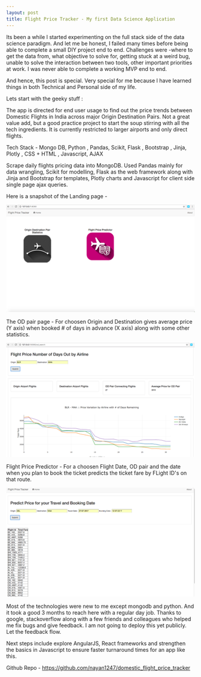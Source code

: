 ```yaml
---
layout: post
title: Flight Price Tracker - My first Data Science Application
---
```


Its been a while I started experimenting on the full stack side of the data science paradigm.
And let me be honest, I failed many times before being able to complete a small DIY project end to end. Challenges were -where to get the data from, what objective to solve for, getting stuck at a weird bug, unable to solve the interaction between two tools, other important priorities at work. I was never able to complete a working MVP end to end.

And hence, this post is special. Very special for me because I have learned things in both Technical and Personal side of my life.

Lets start with the geeky stuff :

The app is directed for end user usage to find out the price trends between Domestic Flights in India across major Origin Destination Pairs. Not a great value add, but a good practice project to start the soup stirring with all the tech ingredients. It is currently restricted to larger airports and only direct flights.

Tech Stack - Mongo DB, Python , Pandas, Scikit, Flask , Bootstrap , Jinja, Plotly , CSS + HTML , Javascript, AJAX

Scrape daily flights pricing data into MongoDB. Used Pandas mainly for data wrangling, Scikit for modelling, Flask as the web framework along with Jinja and Bootstrap for templates, Plotly charts and Javascript for client side single page ajax queries.

Here is a snapshot of the Landing page - 

![alt text](/images/FPT-Home-Page.png "Flight Price Tracker Home Page")



The OD pair page -  For choosen Origin and Destination gives average price (Y axis)  when booked # of days in advance (X axis) along with some other statistics.

![alt text](/images/FPT-OD-Pair.png "Flight Price Tracker OD Price Variation")



Flight Price Predictor - For a choosen Flight Date, OD pair and the date when you plan to book the ticket predicts the ticket fare by FLight ID's on that route.

![alt text](/images/FPT-Price-Tracker.png "Flight Price Tracker")


Most of the technologies were new to me except mongodb and python. And it took a good 3 months to reach here with a regular day job. Thanks to google, stackoverflow along with a few friends and colleagues who helped me fix bugs and give feedback.
I am not going to deploy this yet publicly. Let the feedback flow.

Next steps include explore AngularJS, React frameworks and strengthen the basics in Javascript to ensure faster turnaround times for an app like this.

Github Repo - https://github.com/nayan1247/domestic_flight_price_tracker
